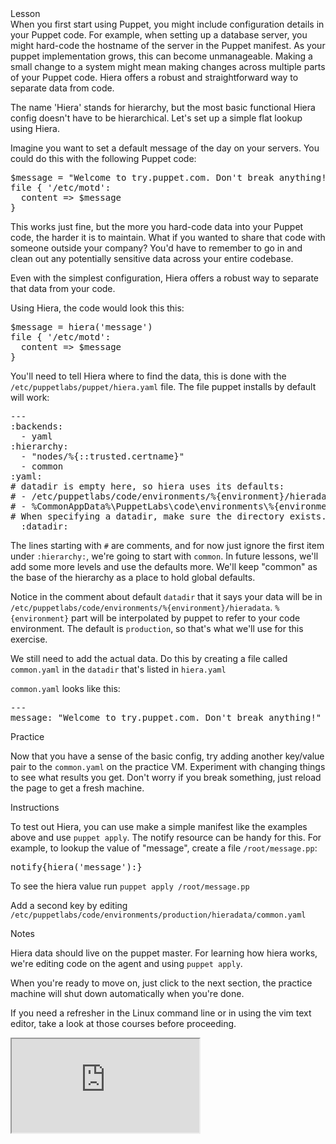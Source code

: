 <link rel="stylesheet" href="/static/selfpaced/selfpaced.css" markdown="1">
<script defer="" src="//code.jquery.com/jquery-1.11.2.js" markdown="1"></script>
<script defer="" src="https://try.puppet.com/js/selfpaced.js" markdown="1"></script>

<div id="lesson" markdown="1">

<div id="instructions" markdown="1">

<div class="instruction-header" markdown="1">
<i class="fa fa-graduation-cap" markdown="1"></i>
Lesson
</div>

<div class="instruction-content" markdown="1">
When you first start using Puppet, you might include configuration details in
your Puppet code.  For example, when setting up a database server, you might
hard-code the hostname of the server in the Puppet manifest. As your puppet
implementation grows, this can become unmanageable. Making a small change to a
system might mean making changes across multiple parts of your Puppet code.
Hiera offers a robust and straightforward way to separate data from code.

The name 'Hiera' stands for hierarchy, but the most basic functional Hiera
config doesn't have to be hierarchical.  Let's set up a simple flat lookup using
Hiera.  

Imagine you want to set a default message of the day on your servers.  You
could do this with the following Puppet code:

<pre>
$message = "Welcome to try.puppet.com. Don't break anything!"
file { '/etc/motd':
  content => $message
}
</pre>

This works just fine, but the more you hard-code data into your Puppet code,
the harder it is to maintain.  What if you wanted to share that code with
someone outside your company? You'd have to remember to go in and clean out any
potentially sensitive data across your entire codebase.

Even with the simplest configuration, Hiera offers a robust way to separate that
data from your code.

Using Hiera, the code would look this this:
<pre>
$message = hiera('message')
file { '/etc/motd':
  content => $message
}
</pre>

You'll need to tell Hiera where to find the data, this is done with the
`/etc/puppetlabs/puppet/hiera.yaml` file.  The file puppet installs by default
will work:

<pre>
---
:backends:
  - yaml
:hierarchy:
  - "nodes/%{::trusted.certname}"
  - common
:yaml:
# datadir is empty here, so hiera uses its defaults:
# - /etc/puppetlabs/code/environments/%{environment}/hieradata on *nix
# - %CommonAppData%\PuppetLabs\code\environments\%{environment}\hieradata on Windows
# When specifying a datadir, make sure the directory exists.
  :datadir:
</pre>

The lines starting with `#` are comments, and for now just ignore the first item
under `:hierarchy:`, we're going to start with `common`. In future lessons, 
we'll add some more levels and use the defaults more. We'll keep "common" as 
the base of the hierarchy as a place to hold global defaults. 

Notice in the comment about default `datadir` that it says your data will be in
`/etc/puppetlabs/code/environments/%{environment}/hieradata`.
`%{environment}` part will be interpolated by puppet to refer to your code
environment.  The default is `production`, so that's what we'll use for this
exercise.

We still need to add the actual data. Do this by creating a file called
`common.yaml` in the `datadir` that's listed in `hiera.yaml`

`common.yaml` looks like this:
<pre>
---
message: "Welcome to try.puppet.com. Don't break anything!"
</pre>

</div>

<div class="instruction-header" markdown="1">
<i class="fa fa-desktop"></i>
Practice
</div>

<div class="instruction-content" markdown="1">

Now that you have a sense of the basic config, try adding another key/value
pair to the `common.yaml` on the practice VM. Experiment with changing things
to see what results you get. Don't worry if you break something, just reload
the page to get a fresh machine.

</div>

<div class="instruction-header" markdown="1">
<i class="fa fa-square-check-o"></i>
Instructions
</div>

<div class="instruction-content" markdown="1">

To test out Hiera, you can use make a simple manifest like the examples above
and use `puppet apply`. The notify resource can be handy for this.  For example, 
to lookup the value of "message", create a file `/root/message.pp`:

<pre>
notify{hiera('message'):}
</pre>

To see the hiera value run `puppet apply /root/message.pp`

Add a second key by editing `/etc/puppetlabs/code/environments/production/hieradata/common.yaml`

</div>

<div class="instruction-header" markdown="1">
<i class="fa fa-pencil"></i>
Notes
</div>

<div class="instruction-content" markdown="1">

Hiera data should live on the puppet master. For learning how hiera works, 
we're editing code on the agent and using `puppet apply`.

When you're ready to move on, just click to the next section, the practice
machine will shut down automatically when you're done.

If you need a refresher in the Linux command line or in using the vim text
editor, take a look at those courses before proceeding.

</div>


</div>

<div id="terminal" markdown="1">
  <iframe id="try" src="https://try.puppet.com/sandbox/?course=get_hiera1" name="terminal"></iframe>
</div>

</div>
